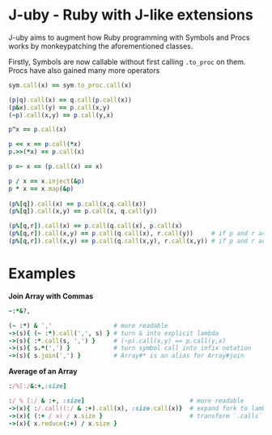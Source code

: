 <!--language-all: lang-rb -->

# J-uby - Ruby with J-like extensions

J-uby aims to augment how Ruby programming with Symbols and Procs works by monkeypatching the aforementioned classes. 

Firstly, Symbols are now callable without first calling `.to_proc` on them. Procs have also gained many more operators

```ruby
sym.call(x) == sym.to_proc.call(x)

(p|q).call(x) == q.call(p.call(x))
(p&x).call(y) == p.call(x,y)
(~p).call(x,y) == p.call(y,x)

p^x == p.call(x)

p << x == p.call(*x)
p.>>(*x) == p.call(x)

p =~ x == (p.call(x) == x)

p / x == x.inject(&p)
p * x == x.map(&p)
 
(p%[q]).call(x) == p.call(x,q.call(x))
(p%[q]).call(x,y) == p.call(x, q.call(y))

(p%[q,r]).call(x) == p.call(q.call(x), p.call(x)
(p%[q,r]).call(x,y) == p.call(q.call(x), r.call(y))     # if p and r accept one argument
(p%[q,r]).call(x,y) == p.call(q.call(x,y), r.call(x,y)) # if p and r accept 2 arguments
```
# Examples

**Join Array with Commas**

```ruby
~:*&?,

(~ :*) & ','                 # more readable
->(s){ (~ :*).call(',', s) } # turn & into explicit lambda
->(s){ :*.call(s, ',') }     # (~p).call(x,y) == p.call(y,x)
->(s){ s.*(',') }            # turn symbol call into infix notation
->(s){ s.join(',') }         # Array#* is an alias for Array#join
```
**Average of an Array**
```ruby
:/%[:/&:+,:size]

:/ % [:/ & :+, :size]                             # more readable 
->(x){ :/.call((:/ & :+).call(x), :size.call(x)}  # expand fork to lambda
->(x){ (:+ / x) / x.size }                        # transform `.calls` on procs to method accesses
->(x){ x.reduce(:+) / x.size }
```
